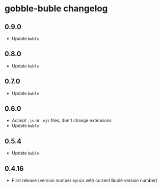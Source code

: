 # gobble-buble changelog

## 0.9.0

* Update `buble`

## 0.8.0

* Update `buble`

## 0.7.0

* Update `buble`

## 0.6.0

* Accept `.js` or `.mjs` files, don't change extensions
* Update `buble`

## 0.5.4

* Update `buble`

## 0.4.16

* First release (version number syncs with current Bublé version number)
